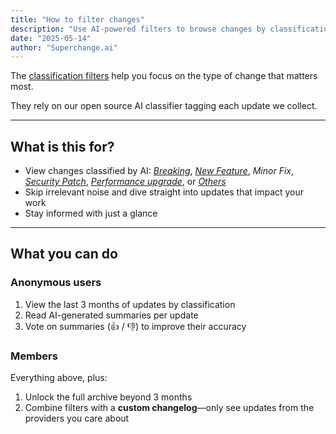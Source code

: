 ```yaml
---
title: "How to filter changes"
description: "Use AI-powered filters to browse changes by classification — breaking, fixes, features, and more"
date: "2025-05-14"
author: "Superchange.ai"
---
```


The [classification filters](https://superchange.ai/feed/breaking) help you focus on the type of change that matters most.

They rely on our open source AI classifier tagging each update we collect.

<hr>

## What is this for?
- View changes classified by AI: [*Breaking*](https://superchange.ai/feed/breaking), [*New Feature*](https://superchange.ai/feed/feature), *Minor Fix*, [*Security Patch*](https://superchange.ai/feed/security), [*Performance upgrade*](https://superchange.ai/feed/performance), or [*Others*](https://superchange.ai/feed/other)
- Skip irrelevant noise and dive straight into updates that impact your work
- Stay informed with just a glance

<hr>

## What you can do
### Anonymous users
1. View the last 3 months of updates by classification
2. Read AI-generated summaries per update
3. Vote on summaries (👍 / 👎) to improve their accuracy

### Members
Everything above, plus:
1. Unlock the full archive beyond 3 months
2. Combine filters with a **custom changelog**—only see updates from the providers you care about

